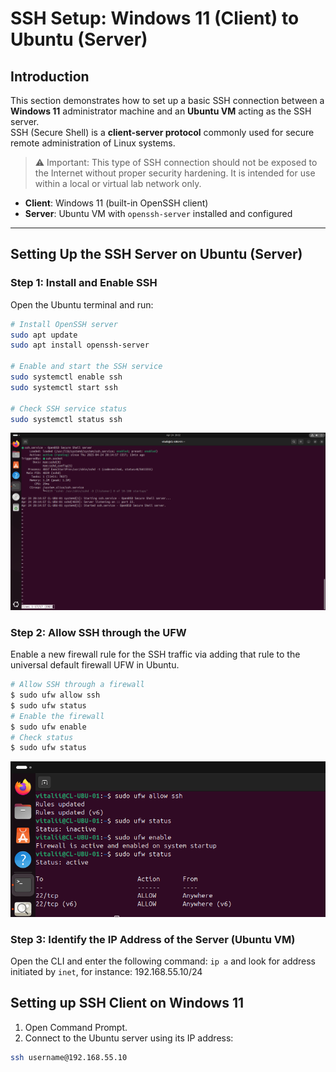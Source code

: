 # SSH Setup: Windows 11 (Client) to Ubuntu (Server)

## Introduction

This section demonstrates how to set up a basic SSH connection between a **Windows 11** administrator machine and an **Ubuntu VM** acting as the SSH server.  
SSH (Secure Shell) is a **client-server protocol** commonly used for secure remote administration of Linux systems.
> ⚠️ Important: This type of SSH connection should not be exposed to the Internet without proper security hardening. It is intended for use within a local or virtual lab network only.

- **Client**: Windows 11 (built-in OpenSSH client)
- **Server**: Ubuntu VM with `openssh-server` installed and configured

---

## Setting Up the SSH Server on Ubuntu (Server)

### Step 1: Install and Enable SSH

Open the Ubuntu terminal and run:

```bash
# Install OpenSSH server
sudo apt update
sudo apt install openssh-server

# Enable and start the SSH service
sudo systemctl enable ssh
sudo systemctl start ssh

# Check SSH service status
sudo systemctl status ssh
```
![SSH_status](https://github.com/vitaliizghonnik/it-support-ticketing-lab/blob/main/Remote%20Access/screenshots/ssh_screenshots/ssh%20status%20on%20Ubuntu%20VM.png)

### Step 2: Allow SSH through the UFW
Enable a new firewall rule for the SSH traffic via adding that rule to the universal default firewall UFW in Ubuntu.

```bash
# Allow SSH through a firewall
$ sudo ufw allow ssh
$ sudo ufw status
# Enable the firewall
$ sudo ufw enable
# Check status
$ sudo ufw status
```
![Firewall_status_UFW](https://github.com/vitaliizghonnik/it-support-ticketing-lab/blob/main/Remote%20Access/screenshots/ssh_screenshots/adding%20rule%20and%20anable%20ufw.png)

### Step 3: Identify the IP Address of the Server (Ubuntu VM)
Open the CLI and enter the following command:
`ip a` and look for address initiated by `inet`, for instance: 192.168.55.10/24

## Setting up SSH Client on Windows 11

1. Open Command Prompt.
2. Connect to the Ubuntu server using its IP address: 
```bash
ssh username@192.168.55.10
```
